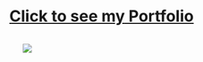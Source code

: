 # [Click to see my Portfolio](https://zakaria-pro.github.io/my-eportfolio.github.io "Zakariae's Portfolio")

<svg width="100" height="100" xmlns="http://www.w3.org/2000/svg">
<foreignObject width="100" height="100">
    <div xmlns="http://www.w3.org/1999/xhtml">
        <ul>
            <img src="https://images.unsplash.com/photo-1658844709274-f733f5da778c?ixlib=rb-1.2.1&ixid=MnwxMjA3fDB8MHxwaG90by1wYWdlfHx8fGVufDB8fHx8&auto=format&fit=crop&w=387&q=80"/>
        </ul>
        <!-- Other embed HTML element/text into SVG -->
    </div>
</foreignObject>
</svg>
